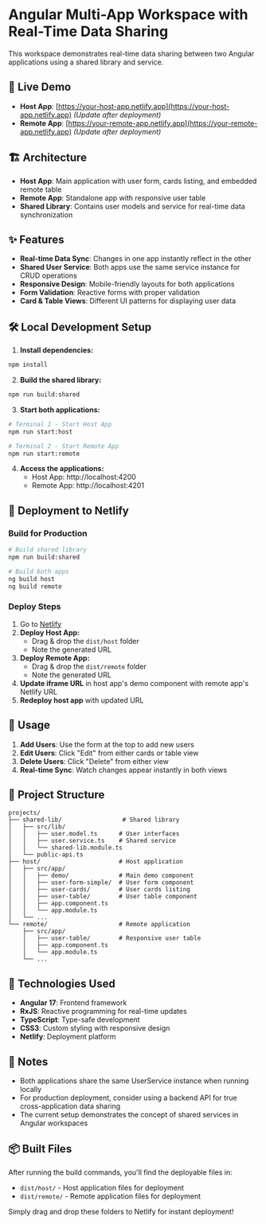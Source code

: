 # Angular Multi-App Workspace with Real-Time Data Sharing

This workspace demonstrates real-time data sharing between two Angular applications using a shared library and service.

## 🚀 Live Demo

- **Host App**: [https://your-host-app.netlify.app](https://your-host-app.netlify.app) *(Update after deployment)*
- **Remote App**: [https://your-remote-app.netlify.app](https://your-remote-app.netlify.app) *(Update after deployment)*

## 🏗️ Architecture

- **Host App**: Main application with user form, cards listing, and embedded remote table
- **Remote App**: Standalone app with responsive user table
- **Shared Library**: Contains user models and service for real-time data synchronization

## ✨ Features

- **Real-time Data Sync**: Changes in one app instantly reflect in the other
- **Shared User Service**: Both apps use the same service instance for CRUD operations
- **Responsive Design**: Mobile-friendly layouts for both applications
- **Form Validation**: Reactive forms with proper validation
- **Card & Table Views**: Different UI patterns for displaying user data

## 🛠️ Local Development Setup

1. **Install dependencies:**
```bash
npm install
```

2. **Build the shared library:**
```bash
npm run build:shared
```

3. **Start both applications:**
```bash
# Terminal 1 - Start Host App
npm run start:host

# Terminal 2 - Start Remote App  
npm run start:remote
```

4. **Access the applications:**
   - Host App: http://localhost:4200
   - Remote App: http://localhost:4201

## 🚀 Deployment to Netlify

### Build for Production
```bash
# Build shared library
npm run build:shared

# Build both apps
ng build host
ng build remote
```

### Deploy Steps
1. Go to [Netlify](https://netlify.com)
2. **Deploy Host App:**
   - Drag & drop the `dist/host` folder
   - Note the generated URL
3. **Deploy Remote App:**
   - Drag & drop the `dist/remote` folder  
   - Note the generated URL
4. **Update iframe URL** in host app's demo component with remote app's Netlify URL
5. **Redeploy host app** with updated URL

## 📱 Usage

1. **Add Users**: Use the form at the top to add new users
2. **Edit Users**: Click "Edit" from either cards or table view
3. **Delete Users**: Click "Delete" from either view
4. **Real-time Sync**: Watch changes appear instantly in both views

## 📁 Project Structure

```
projects/
├── shared-lib/                 # Shared library
│   ├── src/lib/
│   │   ├── user.model.ts      # User interfaces
│   │   ├── user.service.ts    # Shared service
│   │   └── shared-lib.module.ts
│   └── public-api.ts
├── host/                      # Host application
│   ├── src/app/
│   │   ├── demo/              # Main demo component
│   │   ├── user-form-simple/  # User form component
│   │   ├── user-cards/        # User cards listing
│   │   ├── user-table/        # User table component
│   │   ├── app.component.ts
│   │   └── app.module.ts
│   └── ...
└── remote/                    # Remote application
    ├── src/app/
    │   ├── user-table/        # Responsive user table
    │   ├── app.component.ts
    │   └── app.module.ts
    └── ...
```

## 🔧 Technologies Used

- **Angular 17**: Frontend framework
- **RxJS**: Reactive programming for real-time updates
- **TypeScript**: Type-safe development
- **CSS3**: Custom styling with responsive design
- **Netlify**: Deployment platform

## 📝 Notes

- Both applications share the same UserService instance when running locally
- For production deployment, consider using a backend API for true cross-application data sharing
- The current setup demonstrates the concept of shared services in Angular workspaces

## 📦 Built Files

After running the build commands, you'll find the deployable files in:
- `dist/host/` - Host application files for deployment
- `dist/remote/` - Remote application files for deployment

Simply drag and drop these folders to Netlify for instant deployment!